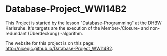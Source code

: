 # Database-Project_WWI14B2

This Project is started by the lesson "Database-Programming" at the DHBW Karlsruhe.
It's targets are the execution of the Member-/Closure- and non-redundant (Überdeckung) -algorithm.

The website for this project is on this page: http://nicegic.github.io/Database-Project_WWI14B2.
